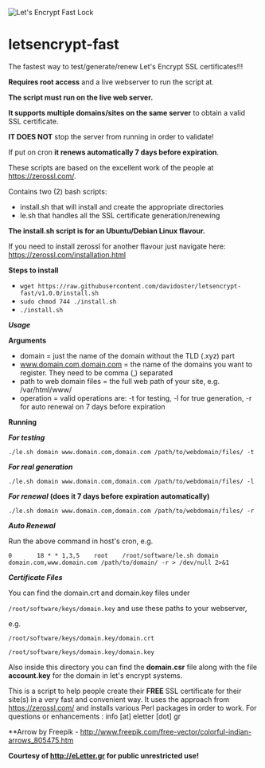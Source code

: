 ![Let's Encrypt Fast Lock](https://github.com/davidoster/letsencrypt-fast/blob/master/letsencrypt_fast_lock.jpg?raw=true)

# letsencrypt-fast
The fastest way to test/generate/renew Let's Encrypt SSL certificates!!! 

**Requires root access** and a live webserver to run the script at.

**The script must run on the live web server.**

**It supports multiple domains/sites on the same server** to obtain a valid SSL certificate.

**IT DOES NOT** stop the server from running in order to validate!

If put on cron **it renews automatically 7 days before expiration**.

These scripts are based on the excellent work of the people at https://zerossl.com/.

Contains two (2) bash scripts:
- install.sh that will install and create the appropriate directories
- le.sh that handles all the SSL certificate generation/renewing

**The install.sh script is for an Ubuntu/Debian Linux flavour.**

If you need to install zerossl for another flavour just navigate here: https://zerossl.com/installation.html

**Steps to install**
- ```wget https://raw.githubusercontent.com/davidoster/letsencrypt-fast/v1.0.0/install.sh```
- ```sudo chmod 744 ./install.sh```
- ```./install.sh```

**_Usage_**

  **Arguments**

  - domain = just the name of the domain without the TLD (.xyz) part
  - www.domain.com,domain.com = the name of the domains you want to register. They need to be comma (,) separated
  - path to web domain files = the full web path of your site, e.g. /var/html/www/
  - operation = valid operations are: -t for testing, -l for true generation, -r for auto renewal on 7 days before expiration

  **Running**

  **_For testing_**

  ```./le.sh domain www.domain.com,domain.com /path/to/webdomain/files/ -t```

  **_For real generation_**

  ```./le.sh domain www.domain.com,domain.com /path/to/webdomain/files/ -l```

  **_For renewal_** **(does it 7 days before expiration automatically)**

  ```./le.sh domain www.domain.com,domain.com /path/to/webdomain/files/ -r```

**_Auto Renewal_**

  Run the above command in host's cron, e.g.

  ```0       18 * * 1,3,5    root    /root/software/le.sh domain domain.com,www.domain.com /path/to/domain/ -r > /dev/null 2>&1```


**_Certificate Files_**

  You can find the domain.crt and domain.key files under 

  ```/root/software/keys/domain.key``` and use these paths to your webserver,

  e.g. 

  ```/root/software/keys/domain.key/domain.crt```

  ```/root/software/keys/domain.key/domain.key```

  Also inside this directory you can find the **domain.csr** file along with the file **account.key** for the domain in let's encrypt systems.

This is a script to help people create their **FREE** SSL certificate for their site(s) in a very fast and convenient way.
It uses the approach from https://zerossl.com/ and installs various Perl packages in order to work.
For questions or enhancements : info [at] eletter [dot] gr

**Arrow by Freepik - http://www.freepik.com/free-vector/colorful-indian-arrows_805475.htm

**Courtesy of http://eLetter.gr for public unrestricted use!**
